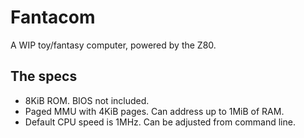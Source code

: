 # Fantacom
A WIP toy/fantasy computer, powered by the Z80.

## The specs
- 8KiB ROM. BIOS not included.
- Paged MMU with 4KiB pages. Can address up to 1MiB of RAM.
- Default CPU speed is 1MHz. Can be adjusted from command line.
